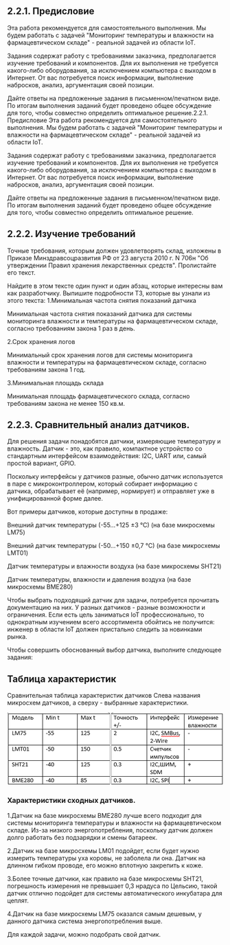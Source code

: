 ## 2.2.1. Предисловие
Эта работа рекомендуется для самостоятельного выполнения. Мы будем работать с задачей "Мониторинг температуры и влажности на фармацевтическом складе" - реальной задачей из области IoT.

Задания содержат работу с требованиями заказчика, предполагается изучение требований и компонентов. Для их выполнения не требуется какого-либо оборудования, за исключением компьютера с выходом в Интернет. От вас потребуется поиск информации, выполнение набросков, анализ, аргументация своей позиции.

Дайте ответы на предложенные задания в письменном/печатном виде. По итогам выполнения заданий будет проведено общее обсуждение для того, чтобы совместно определить оптимальное решение.2.2.1. Предисловие
Эта работа рекомендуется для самостоятельного выполнения. Мы будем работать с задачей "Мониторинг температуры и влажности на фармацевтическом складе" - реальной задачей из области IoT.

Задания содержат работу с требованиями заказчика, предполагается изучение требований и компонентов. Для их выполнения не требуется какого-либо оборудования, за исключением компьютера с выходом в Интернет. От вас потребуется поиск информации, выполнение набросков, анализ, аргументация своей позиции.

Дайте ответы на предложенные задания в письменном/печатном виде. По итогам выполнения заданий будет проведено общее обсуждение для того, чтобы совместно определить оптимальное решение.


## 2.2.2. Изучение требований
Точные требования, которым должен удовлетворять склад, изложены в Приказе Минздравсоцразвития РФ от 23 августа 2010 г. N 706н "Об утверждении Правил хранения лекарственных средств". Пролистайте его текст.

Найдите в этом тексте один пункт и один абзац, которые интересны вам как разработчику. Выпишите подробности ТЗ, которые вы узнали из этого текста:
1.Минимальная частота снятия показаний датчика

 Минимальная частота снятия показаний датчика для системы мониторинга влажности и температуры на фармацевтическом складе, согласно требованиям закона 1 раз в день.

2.Срок хранения логов

 Минимальный срок хранения логов для системы мониторинга влажности и температуры на фармацевтическом складе, согласно требованиям закона 1 год.

3.Минимальная площадь склада

Минимальная площадь фармацевтического склада, согласно требованиям закона не менее 150 кв.м.
  
## 2.2.3. Сравнительный анализ датчиков.
Для решения задачи понадобятся датчики, измеряющие температуру и влажность. Датчик - это, как правило, компактное устройство со стандартным интерфейсом взаимодействия: I2C, UART или, самый простой вариант, GPIO.

Поскольку интерфейсы у датчиков разные, обычно датчик используется в паре с микроконтроллером, который собирает информацию с датчика, обрабатывает её (например, нормирует) и отправляет уже в унифицированной форме далее.

Вот примеры датчиков, которые доступны в продаже:

Внешний датчик температуры (-55…+125 ±3 °С) (на базе микросхемы LM75)

Внешний датчик температуры (-50…+150 ±0,7 °С) (на базе микросхемы LMT01)

Датчик температуры и влажности воздуха (на базе микросхемы SHT21)

Датчик температуры, влажности и давления воздуха (на базе микросхемы BME280)

Чтобы выбрать подходящий датчик для задачи, потребуется прочитать документацию на них. У разных датчиков - разные возможности и ограничения. Если есть цель заниматься IoT профессионально, то однократным изучением всего ассортимента обойтись не получится: инженер в области IoT должен пристально следить за новинками рынка.

Чтобы совершить обоснованный выбор датчика, выполните следующее задания:

## Таблица характеристик
Сравнительная таблица характеристик датчиков
Слева названия микросхем датчиков, а сверху - выбранные характеристики.

![](img/1.png)

 ### Характеристики сходных датчиков. 


1.Датчик на базе микросхемы BME280 лучше всего подходит для системы мониторинга температуры и влажности на фармацевтическом складе. Из-за низкого энергопотребления, поскольку датчик должен долго работать без подзарядки и смены батареек.

2.Датчик на базе микросхемы LM01 подойдет, если будет нужно измерить температуры уха коровы, не заболела ли она. Датчик на длинном гибком проводе, его можно вплотную закрепить к коже.

3.Более точные датчики, как правило на базе микросхемы SHT21, погрешность измерения не превышает 0,3 нрадуса по Цельсию, такой датчик отлично подойдет для системы автоматического инкубатара для цеплят.

4.Датчик на базе микросхемы LM75 оказался самым дешевым, у данного датчика система энергопотребления выше.

Для каждой задачи, можно подобрать свой датчик.


    
